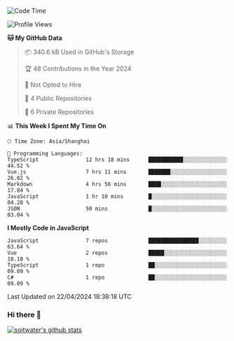 <!--START_SECTION:waka-->
![Code Time](http://img.shields.io/badge/Code%20Time-3%2C369%20hrs%2052%20mins-blue)

![Profile Views](http://img.shields.io/badge/Profile%20Views-0-blue)

**🐱 My GitHub Data** 

> 📦 340.6 kB Used in GitHub's Storage 
 > 
> 🏆 48 Contributions in the Year 2024
 > 
> 🚫 Not Opted to Hire
 > 
> 📜 4 Public Repositories 
 > 
> 🔑 6 Private Repositories 
 > 
📊 **This Week I Spent My Time On** 

```text
🕑︎ Time Zone: Asia/Shanghai

💬 Programming Languages: 
TypeScript               12 hrs 18 mins      ███████████░░░░░░░░░░░░░░   44.52 % 
Vue.js                   7 hrs 11 mins       ███████░░░░░░░░░░░░░░░░░░   26.02 % 
Markdown                 4 hrs 56 mins       ████░░░░░░░░░░░░░░░░░░░░░   17.84 % 
JavaScript               1 hr 10 mins        █░░░░░░░░░░░░░░░░░░░░░░░░   04.28 % 
JSON                     50 mins             █░░░░░░░░░░░░░░░░░░░░░░░░   03.04 % 
```

**I Mostly Code in JavaScript** 

```text
JavaScript               7 repos             ████████████████░░░░░░░░░   63.64 % 
Vue                      2 repos             █████░░░░░░░░░░░░░░░░░░░░   18.18 % 
TypeScript               1 repo              ██░░░░░░░░░░░░░░░░░░░░░░░   09.09 % 
C#                       1 repo              ██░░░░░░░░░░░░░░░░░░░░░░░   09.09 % 
```




 Last Updated on 22/04/2024 18:38:18 UTC
<!--END_SECTION:waka-->

### Hi there 👋
[![soitwater's github stats](https://github-readme-stats.vercel.app/api?username=soitwater)](https://github.com/soitwater/github-readme-stats)

